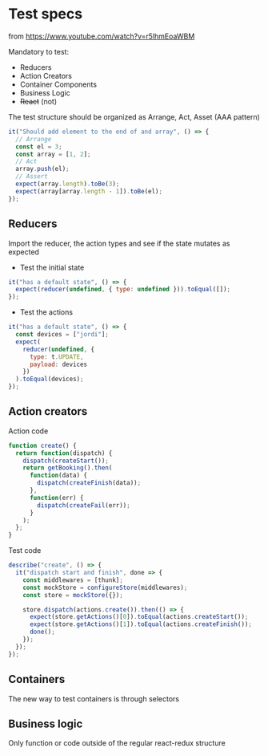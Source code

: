# Test specs

from https://www.youtube.com/watch?v=r5lhmEoaWBM

Mandatory to test:

- Reducers
- Action Creators
- Container Components
- Business Logic
- ~~React~~ (not)

The test structure should be organized as Arrange, Act, Asset (AAA pattern)

```javascript
it("Should add element to the end of and array", () => {
  // Arrange
  const el = 3;
  const array = [1, 2];
  // Act
  array.push(el);
  // Assert
  expect(array.length).toBe(3);
  expect(array[array.length - 1]).toBe(el);
});
```

## Reducers

Import the reducer, the action types and see if the state mutates as expected

- Test the initial state

```javascript
it("has a default state", () => {
  expect(reducer(undefined, { type: undefined })).toEqual([]);
});
```

- Test the actions

```javascript
it("has a default state", () => {
  const devices = ["jordi"];
  expect(
    reducer(undefined, {
      type: t.UPDATE,
      payload: devices
    })
  ).toEqual(devices);
});
```

## Action creators

Action code

```javascript
function create() {
  return function(dispatch) {
    dispatch(createStart());
    return getBooking().then(
      function(data) {
        dispatch(createFinish(data));
      },
      function(err) {
        dispatch(createFail(err));
      }
    );
  };
}
```

Test code

```javascript
describe("create", () => {
  it("dispatch start and finish", done => {
    const middlewares = [thunk];
    const mockStore = configureStore(middlewares);
    const store = mockStore({});

    store.dispatch(actions.create()).then(() => {
      expect(store.getActions()[0]).toEqual(actions.createStart());
      expect(store.getActions()[1]).toEqual(actions.createFinish());
      done();
    });
  });
});
```

## Containers

The new way to test containers is through selectors

## Business logic

Only function or code outside of the regular react-redux structure
